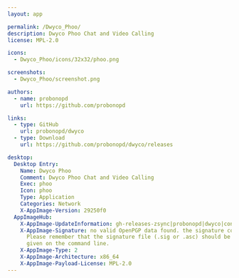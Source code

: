 ```yaml
---
layout: app

permalink: /Dwyco_Phoo/
description: Dwyco Phoo Chat and Video Calling
license: MPL-2.0

icons:
  - Dwyco_Phoo/icons/32x32/phoo.png

screenshots:
  - Dwyco_Phoo/screenshot.png

authors:
  - name: probonopd
    url: https://github.com/probonopd

links:
  - type: GitHub
    url: probonopd/dwyco
  - type: Download
    url: https://github.com/probonopd/dwyco/releases

desktop:
  Desktop Entry:
    Name: Dwyco Phoo
    Comment: Dwyco Phoo Chat and Video Calling
    Exec: phoo
    Icon: phoo
    Type: Application
    Categories: Network
    X-AppImage-Version: 29250f0
  AppImageHub:
    X-AppImage-UpdateInformation: gh-releases-zsync|probonopd|dwyco|continuous|Dwyco_Phoo*-x86_64.AppImage.zsync
    X-AppImage-Signature: no valid OpenPGP data found. the signature could not be verified.
      Please remember that the signature file (.sig or .asc) should be the first file
      given on the command line.
    X-AppImage-Type: 2
    X-AppImage-Architecture: x86_64
    X-AppImage-Payload-License: MPL-2.0
---
```

